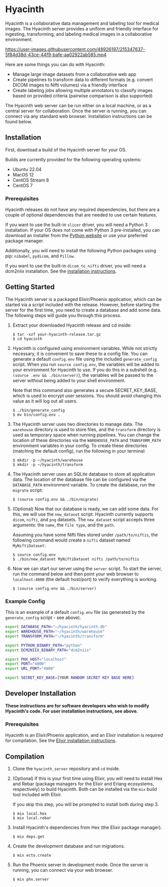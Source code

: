 # Hyacinth

Hyacinth is a collaborative data management and labeling tool for medical images.
The Hyacinth server provides a uniform and friendly interface for ingesting, transforming,
and labeling medical images in a collaborative environment.

https://user-images.githubusercontent.com/48926197/215347637-5f84d38d-43ce-44f9-bafe-aa02922ab585.mp4

Here are some things you can do with Hyacinth:

* Manage large image datasets from a collaborative web app
* Create pipelines to transform data to different formats (e.g. convert DICOM images to Nifti volumes) via a friendly interface
* Create labeling jobs allowing multiple annotators to classify images based on provided criteria (pairwise comparison is also supported)

The Hyacinth web server can be run either on a local machine, or as a central
server for collaboration. Once the server is running, you can connect via any standard web
browser. Installation instructions can be found below.

## Installation

First, download a build of the Hyacinth server for your OS.

Builds are currently provided for the following operating systems:

* Ubuntu 22.04
* MacOS 12
* CentOS Stream 8
* CentOS 7

### Prerequisites

Hyacinth releases do not have any required dependencies, but there
are a couple of optional dependencies that are needed to use certain features.

If you want to use the built-in `slicer` driver, you will need a Python 3 installation.
If your OS does not come with Python 3 pre-installed, you can download an installer
from the [Python website](https://www.python.org/downloads/) or use your preferred package manager.

Additionally, you will need to install the following Python packages using pip: `nibabel`, `pydicom`, and `Pillow`.

If you want to use the built-in `dicom_to_nifti` driver, you will need a dcm2niix installation.
See the [installation instructions](https://github.com/rordenlab/dcm2niix#install).

## Getting Started

The Hyacinth server is a packaged Elixir/Phoenix application, which can be started
via a script included with the release. However, before starting the server for the
first time, you need to create a database and add some data. The following steps will guide
you through this process.

1. Extract your downloaded Hyacinth release and cd inside:

    ```console
    $ tar -xzf your-hyacinth-release.tar.gz
    $ cd hyacinth
    ```

2. Hyacinth is configured using environment variables. While not strictly necessary,
it is convenient to save these to a config file. You can generate a default `config.env` file
using the included `generate_config` script. When you run `source config.env`, the variables
will be added to your environment for Hyacinth to use. If you do this in a subshell (e.g. `(source .env && ./bin/server)`),
the variables will be passed to the server without being added to your shell environment.

    Note that this command also generates a secure SECRET_KEY_BASE, which is used to encrypt user
    sessions. You should avoid changing this value as it will log out all users.

    ```console
    $ ./bin/generate_config
    $ mv bin/config.env .
    ```

3. The Hyacinth server uses two directories to manage data. The `warehouse` directory is used to
store files, and the `transform` directory is used as temporary space when running pipelines.
You can change the location of these directories via the `WAREHOUSE_PATH` and `TRANSFORM_PATH`
environment variables in your config.
To create these directories (matching the default config), run the following in your terminal:

    ```console
    $ mkdir -p ~/hyacinth/warehouse
    $ mkdir -p ~/hyacinth/transform
    ```

4. The Hyacinth server uses an SQLite database to store all application data. The location of the
database file can be configured via the `DATABASE_PATH` environment variable. To create the database, run the `migrate` script:

    ```console
    $ (source config.env && ./bin/migrate)
    ```

5. (Optional) Now that our database is ready, we can add some data. For this, we will use the `new_dataset`
script. Hyacinth currently supports `dicom`, `nifti`, and `png` datasets. The `new_dataset` script accepts
three arguments: the `name`, the `file type`, and the `path`.

    Assuming you have some Nifti files stored under `/path/to/niftis`, the following command would create a `nifti` dataset named `MyNiftiDataset`:

    ```console
    $ source config.env
    $ ./bin/new_dataset MyNiftiDataset nifti /path/to/niftis
    ```

6. Now we can start our server using the `server` script. To start the server, run the command below and then point your
web browser to `localhost:4000` (the default host/port) to verify everything is working.

    ```console
    $ (source config.env && ./bin/server)
    ```

### Example Config

This is an example of a default `config.env` file (as generated by the `generate_config` script - see above).

```bash
export DATABASE_PATH="~/hyacinth/hyacinth.db"
export WAREHOUSE_PATH="~/hyacinth/warehouse"
export TRANSFORM_PATH="~/hyacinth/transform"

export PYTHON_BINARY_PATH="python"
export DCM2NIIX_BINARY_PATH="dcm2niix"

export PHX_HOST="localhost"
export PORT="4000"
export URL_PORT="4000"

export SECRET_KEY_BASE=[YOUR RANDOM SECRET KEY BASE HERE]
```

## Developer Installation

**These instructions are for software developers who wish to modify Hyacinth's code. For user
installation instructions, see above.**

### Prerequisites

Hyacinth is an Elixir/Phoenix application, and an Elixir installation is required for compilation.
See the [Elixir installation instructions](https://elixir-lang.org/install.html).

## Compilation

1. Clone the `hyacinth_server` repository and `cd` inside.

2. (Optional) If this is your first time using Elixir, you will need to install Hex and Rebar
(package managers for the Elixir and Erlang ecosystems, respectively) to build Hyacinth. Both
can be installed via the `mix` build tool included with Elixir.

    If you skip this step, you will be prompted to install both during step 3.

    ```console
    $ mix local.hex
    $ mix local.rebar
    ```

3. Install Hyacinth's dependencies from Hex (the Elixir package manager).

    ```console
    $ mix deps.get
    ```

4. Create the development database and run migrations.

    ```console
    $ mix ecto.create
    ```

5. Run the Phoenix server in development mode. Once the server is running,
you can connect via your web browser.

    ```console
    $ mix phx.server
    ```
